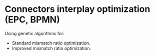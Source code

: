 # Connectors interplay optimization (EPC, BPMN)

Using genetic algorithms for:
- Standard mismatch ratio optimization.
- Improved mismatch ratio optimization.
